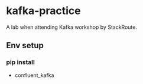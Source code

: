 # kafka-practice

A lab when attending Kafka workshop by StackRoute.

## Env setup

### pip install
- confluent_kafka
